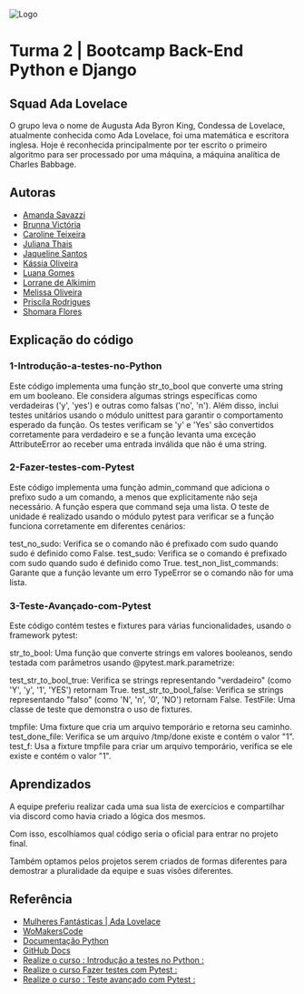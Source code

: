 ![Logo](https://blog.geekhunter.com.br/wp-content/uploads/2022/01/ada-lovelace-2.jpg)


# Turma 2 | Bootcamp Back-End Python e Django

## Squad Ada Lovelace

O grupo leva o nome de Augusta Ada Byron King, Condessa de Lovelace, atualmente conhecida como Ada Lovelace, foi uma matemática e escritora inglesa. Hoje é reconhecida principalmente por ter escrito o primeiro algoritmo para ser processado por uma máquina, a máquina analítica de Charles Babbage.


## Autoras

- [Amanda Savazzi](https://www.github.com/amandaspavan)
- [Brunna Victória](https://github.com/Brunnavic)
- [Caroline Teixeira](https://www.github.com/braincoreBR)
- [Juliana Thais](https://www.github.com/JulianaThais)
- [Jaqueline Santos](https://www.github.com/JaquelineAPSantos)
- [Kássia Oliveira](https://www.github.com/kmro)
- [Luana Gomes](https://www.github.com/luanafernanda)
- [Lorrane de Alkimim](https://www.github.com/LorraneAlkimim)
- [Melissa Oliveira](https://www.github.com/melissaoliveiras)
- [Priscila Rodrigues](https://www.github.com/Prihzinha)
- [Shomara Flores](https://www.github.com/ShomaraQuispe)


## Explicação do código

### 1-Introdução-a-testes-no-Python

Este código implementa uma função str_to_bool que converte uma string em um booleano. Ele considera algumas strings específicas como verdadeiras ('y', 'yes') e outras como falsas ('no', 'n'). Além disso, inclui testes unitários usando o módulo unittest para garantir o comportamento esperado da função. Os testes verificam se 'y' e 'Yes' são convertidos corretamente para verdadeiro e se a função levanta uma exceção AttributeError ao receber uma entrada inválida que não é uma string.


### 2-Fazer-testes-com-Pytest

Este código implementa uma função admin_command que adiciona o prefixo sudo a um comando, a menos que explicitamente não seja necessário. A função espera que command seja uma lista. O teste de unidade é realizado usando o módulo pytest para verificar se a função funciona corretamente em diferentes cenários:

test_no_sudo: Verifica se o comando não é prefixado com sudo quando sudo é definido como False.
test_sudo: Verifica se o comando é prefixado com sudo quando sudo é definido como True.
test_non_list_commands: Garante que a função levante um erro TypeError se o comando não for uma lista.


### 3-Teste-Avançado-com-Pytest

Este código contém testes e fixtures para várias funcionalidades, usando o framework pytest:

str_to_bool: Uma função que converte strings em valores booleanos, sendo testada com parâmetros usando @pytest.mark.parametrize:

test_str_to_bool_true: Verifica se strings representando "verdadeiro" (como 'Y', 'y', '1', 'YES') retornam True.
test_str_to_bool_false: Verifica se strings representando "falso" (como 'N', 'n', '0', 'NO') retornam False.
TestFile: Uma classe de teste que demonstra o uso de fixtures.

tmpfile: Uma fixture que cria um arquivo temporário e retorna seu caminho.
test_done_file: Verifica se um arquivo /tmp/done existe e contém o valor "1".
test_f: Usa a fixture tmpfile para criar um arquivo temporário, verifica se ele existe e contém o valor "1".


## Aprendizados

A equipe preferiu realizar cada uma sua lista de exercícios e compartilhar via discord como havia criado a lógica dos mesmos.

Com isso, escolhíamos qual código seria o oficial para entrar no projeto final.

Também optamos pelos projetos serem criados de formas diferentes para demostrar a pluralidade da equipe e suas visões diferentes.


## Referência

 - [Mulheres Fantásticas | Ada Lovelace](https://www.youtube.com/watch?v=kveunrBU5UM)
 - [WoMakersCode](https://www.maismulheres.tech)
 - [Documentação Python](https://docs.python.org/pt-br/3/index.html)
 - [GitHub Docs](https://docs.github.com/pt)
 - [Realize o curso : Introdução a testes no Python :](https://learn.microsoft.com/pt-br/training/modules/python-get-started-testing/)
 - [Realize o curso Fazer testes com Pytest :](https://learn.microsoft.com/pt-br/training/modules/test-python-with-pytest/)
 - [Realize o curso : Teste avançado com Pytest :](https://learn.microsoft.com/pt-br/training/modules/python-advanced-pytest/)
